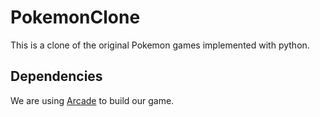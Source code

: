 # PokemonClone

This is a clone of the original Pokemon games implemented with python.

## Dependencies

We are using [Arcade](https://pypi.org/project/arcade/) to build our game.